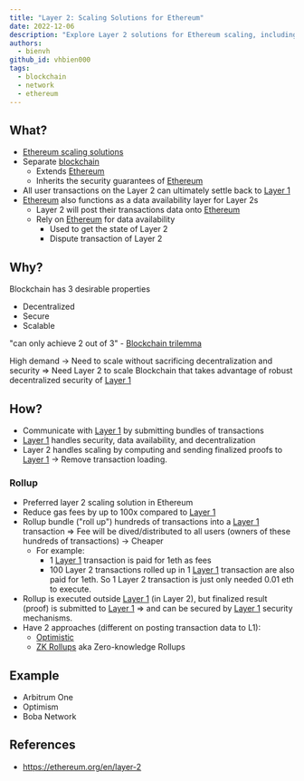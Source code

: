 ```yaml
---
title: "Layer 2: Scaling Solutions for Ethereum"
date: 2022-12-06
description: "Explore Layer 2 solutions for Ethereum scaling, including rollups and their benefits. Learn how Layer 2 extends Ethereum's capabilities, reduces gas fees, and maintains security while improving transaction throughput and efficiency."
authors:
  - bienvh
github_id: vhbien000
tags:
  - blockchain
  - network
  - ethereum
---
```


## What?

- [Ethereum scaling solutions](#ethereum-scaling-solutions)
- Separate [blockchain](#blockchain)
  - Extends [Ethereum](#ethereum)
  - Inherits the security guarantees of [Ethereum](#ethereum)
- All user transactions on the Layer 2 can ultimately settle back to [Layer 1](#layer-1)
- [Ethereum](#ethereum) also functions as a data availability layer for Layer 2s
  - Layer 2 will post their transactions data onto [Ethereum](#ethereum)
  - Rely on [Ethereum](#ethereum) for data availability
    - Used to get the state of Layer 2
    - Dispute transaction of Layer 2

## Why?

Blockchain has 3 desirable properties

- Decentralized
- Secure
- Scalable

"can only achieve 2 out of 3" - [Blockchain trilemma](#blockchain-trilemma)

High demand -> Need to scale without sacrificing decentralization and security => Need Layer 2 to scale Blockchain that takes advantage of robust decentralized security of [Layer 1](#layer-1)

## How?

- Communicate with [Layer 1](#layer-1) by submitting bundles of transactions
- [Layer 1](#layer-1) handles security, data availability, and decentralization
- Layer 2 handles scaling by computing and sending finalized proofs to [Layer 1](#layer-1) -> Remove transaction loading.

### Rollup

- Preferred layer 2 scaling solution in Ethereum
- Reduce gas fees by up to 100x compared to [Layer 1](#layer-1)
- Rollup bundle ("roll up") hundreds of transactions into a [Layer 1](#layer-1) transaction => Fee will be dived/distributed to all users (owners of these hundreds of transactions) -> Cheaper
  - For example:
    - 1 [Layer 1](#layer-1) transaction is paid for 1eth as fees
    - 100 Layer 2 transactions rolled up in 1 [Layer 1](#layer-1) transaction are also paid for 1eth. So 1 Layer 2 transaction is just only needed 0.01 eth to execute.
- Rollup is executed outside [Layer 1](#layer-1) (in Layer 2), but finalized result (proof) is submitted to [Layer 1](#layer-1) => and can be secured by [Layer 1](#layer-1) security mechanisms.
- Have 2 approaches (different on posting transaction data to L1):
  - [Optimistic](#optimistic-rollups)
  - [ZK Rollups](#zk-rollups) aka Zero-knowledge Rollups

## Example

- Arbitrum One
- Optimism
- Boba Network

## References

- https://ethereum.org/en/layer-2

